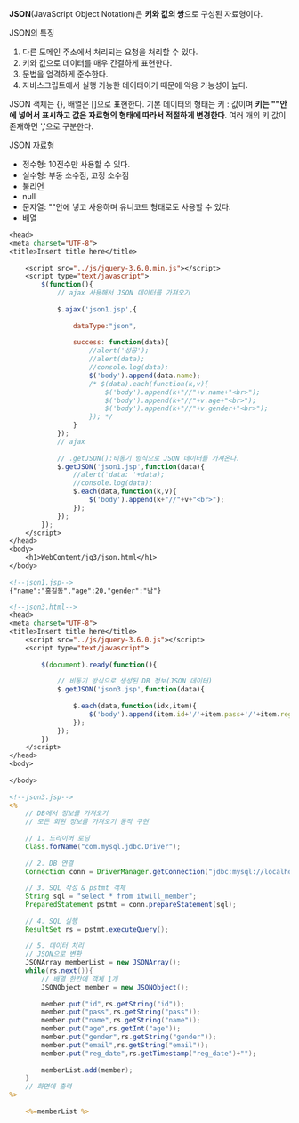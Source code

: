 <b>JSON</b>(JavaScript Object Notation)은 <b>키와 값의 쌍</b>으로 구성된 자료형이다.

JSON의 특징
<ol>
  <li>다른 도메인 주소에서 처리되는 요청을 처리할 수 있다.</li>
<li>키와 값으로 데이터를 매우 간결하게 표현한다.</li>
<li>문법을 엄격하게 준수한다.</li>
<li>자바스크립트에서 실행 가능한 데이터이기 때문에 악용 가능성이 높다.</li>
</ol>

JSON 객체는 {}, 배열은 []으로 표현한다. 기본 데이터의 형태는 키 : 값이며 <b>키는 ""안에 넣어서 표시하고 값은 자료형의 형태에 따라서 적절하게 변경한다</b>. 
여러 개의 키 값이 존재하면 ','으로 구분한다.

  
JSON 자료형
<ul>
<li>정수형: 10진수만 사용할 수 있다.</li>
<li>실수형: 부동 소수점, 고정 소수점</li>
<li>불리언</li>
<li>null</li>
<li>문자열: ""안에 넣고 사용하며 유니코드 형태로도 사용할 수 있다.</li>
<li>배열</li>
</ul>

```jsp
<head>
<meta charset="UTF-8">
<title>Insert title here</title>
 
    <script src="../js/jquery-3.6.0.min.js"></script>
    <script type="text/javascript">
        $(function(){
            // ajax 사용해서 JSON 데이터를 가져오기
            
            $.ajax('json1.jsp',{
                
                dataType:"json",
                
                success: function(data){
                    //alert('성공');            
                    //alert(data);
                    //console.log(data);
                    $('body').append(data.name);
                    /* $(data).each(function(k,v){
                        $('body').append(k+"//"+v.name+"<br>");
                        $('body').append(k+"//"+v.age+"<br>");
                        $('body').append(k+"//"+v.gender+"<br>");
                    }); */
                }                
            });
            // ajax
            
            // .getJSON():비동기 방식으로 JSON 데이터를 가져온다.
            $.getJSON('json1.jsp',function(data){
                //alert('data: '+data);            
                //console.log(data);
                $.each(data,function(k,v){
                    $('body').append(k+"//"+v+"<br>");
                });
            });
        });
    </script>
</head>
<body>
    <h1>WebContent/jq3/json.html</h1>
</body>
 
<!--json1.jsp-->
{"name":"홍길동","age":20,"gender":"남"}
```

```jsp
<!--json3.html-->
<head>
<meta charset="UTF-8">
<title>Insert title here</title>
    <script src="../js/jquery-3.6.0.js"></script>
    <script type="text/javascript">
        
        $(document).ready(function(){
            
            // 비동기 방식으로 생성된 DB 정보(JSON 데이터)    
            $.getJSON('json3.jsp',function(data){
            
                $.each(data,function(idx,item){
                    $('body').append(item.id+'/'+item.pass+'/'+item.reg_date+'<br>');
                });
            });
        })
    </script>
</head>
<body>
    
</body>
 
<!--json3.jsp-->
<%
    // DB에서 정보를 가져오기
    // 모든 회원 정보를 가져오기 동작 구현
    
    // 1. 드라이버 로딩
    Class.forName("com.mysql.jdbc.Driver");
 
    // 2. DB 연결
    Connection conn = DriverManager.getConnection("jdbc:mysql://localhost:3306/jspdb","root","1234");
    
    // 3. SQL 작성 & pstmt 객체
    String sql = "select * from itwill_member";
    PreparedStatement pstmt = conn.prepareStatement(sql);
    
    // 4. SQL 실행
    ResultSet rs = pstmt.executeQuery();
        
    // 5. 데이터 처리
    // JSON으로 변환
    JSONArray memberList = new JSONArray();
    while(rs.next()){
        // 배열 한칸에 객체 1개
        JSONObject member = new JSONObject();
        
        member.put("id",rs.getString("id"));
        member.put("pass",rs.getString("pass"));
        member.put("name",rs.getString("name"));
        member.put("age",rs.getInt("age"));
        member.put("gender",rs.getString("gender"));
        member.put("email",rs.getString("email"));
        member.put("reg_date",rs.getTimestamp("reg_date")+"");
        
        memberList.add(member);
    }
    // 화면에 출력
%>
 
    <%=memberList %>
```
